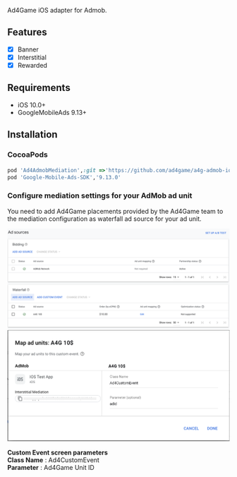 Ad4Game iOS adapter for Admob.

## Features
- [x] Banner
- [x] Interstitial
- [x] Rewarded
 
## Requirements

- iOS 10.0+
- GoogleMobileAds 9.13+

## Installation

### CocoaPods

```ruby
pod 'Ad4AdmobMediation',:git =>'https://github.com/ad4game/a4g-admob-ios.git','1.1.0'
pod 'Google-Mobile-Ads-SDK','9.13.0'
```

### Configure mediation settings for your AdMob ad unit

You need to add Ad4Game placements provided by the Ad4Game team to the mediation configuration as waterfall ad source for your ad unit.

![Waterfall Ad Source](./1679651879220.png)
![Custom Event](./20230407-194253.png)

**Custom Event screen parameters**<br />
**Class Name** : Ad4CustomEvent<br />
**Parameter** : Ad4Game Unit ID<br />